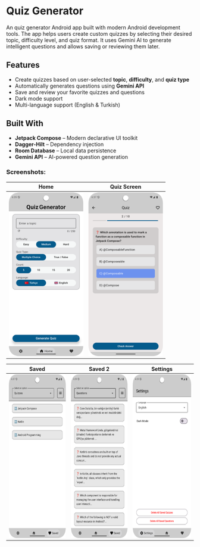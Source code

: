 # Quiz Generator

An quiz generator Android app built with modern Android development tools. The app helps users create custom quizzes by selecting their desired topic, difficulty level, and quiz format. It uses Gemini AI to generate intelligent questions and allows saving or reviewing them later.

## Features

-  Create quizzes based on user-selected **topic**, **difficulty**, and **quiz type**
-  Automatically generates questions using **Gemini API**
-  Save and review your favorite quizzes and questions
-  Dark mode support
-  Multi-language support (English & Turkish)

## Built With

- **Jetpack Compose** – Modern declarative UI toolkit
- **Dagger-Hilt** – Dependency injection
- **Room Database** – Local data persistence
- **Gemini API** – AI-powered question generation

### Screenshots: <br>

| Home | Quiz Screen |
| --- | --- |
<img src="https://raw.githubusercontent.com/emirsansar/images/refs/heads/main/quizGeneratorAndroid/home.png" width="200" height="440"/>|<img src="https://raw.githubusercontent.com/emirsansar/images/refs/heads/main/quizGeneratorAndroid/quizscreen.png" width="200" height="440"/>

| Saved | Saved 2 | Settings |
| --- | --- | --- |
<img src="https://raw.githubusercontent.com/emirsansar/images/refs/heads/main/quizGeneratorAndroid/saved1.png" width="200" height="440"/>|<img src="https://raw.githubusercontent.com/emirsansar/images/refs/heads/main/quizGeneratorAndroid/saved2.png" width="200" height="440"/>|<img src="https://raw.githubusercontent.com/emirsansar/images/refs/heads/main/quizGeneratorAndroid/settingscreen.png" width="200" height="440"/>
